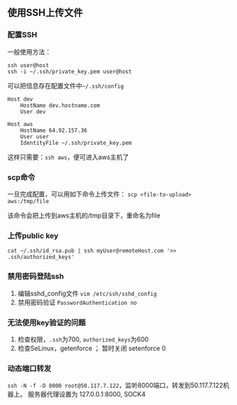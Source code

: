 ## 使用SSH上传文件

### 配置SSH
一般使用方法：
```shell
ssh user@host
ssh -i ~/.ssh/private_key.pem user@host
```

可以把信息存在配置文件中`~/.ssh/config`
```
Host dev
    HostName dev.hostname.com
    User dev

Host aws
    HostName 64.92.157.36
    User user
    IdentityFile ~/.ssh/private_key.pem
```
这样只需要：`ssh aws`，便可进入aws主机了

### scp命令
一旦完成配置，可以用如下命令上传文件：
`scp <file-to-upload> aws:/tmp/file`

该命令会把<file-to-upload>上传到aws主机的/tmp目录下，重命名为file

### 上传public key
`cat ~/.ssh/id_rsa.pub | ssh myUser@remoteHost.com '>> .ssh/authorized_keys'`

### 禁用密码登陆ssh
1. 编辑sshd_config文件 `vim /etc/ssh/sshd_config`
2. 禁用密码验证 `PasswordAuthentication no`

### 无法使用key验证的问题
1. 检查权限，`.ssh`为700, `authorized_keys`为600
2. 检查SeLinux，getenforce ； 暂时关闭 setenforce 0

### 动态端口转发
`ssh -N -f -D 8000 root@50.117.7.122`，监听8000端口，转发到50.117.7.122机器上。
服务器代理设置为 127.0.0.1:8000, SOCK4
